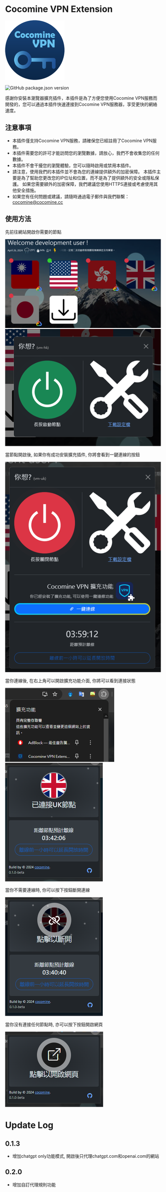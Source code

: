Cocomine VPN Extension 
===
![Icon](public/icon-192.png)

![GitHub package.json version](https://img.shields.io/github/package-json/v/cocomine/chrome-vpn)

感謝你安裝本瀏覽器擴充插件，本插件是為了方便您使用Cocomine VPN服務而開發的，您可以通過本插件快速連接到Cocomine VPN服務器，享受更快的網絡速度。

注意事項
---
+ 本插件僅支持Cocomine VPN服務，請確保您已經註冊了Cocomine VPN服務。
+ 本插件需要您的許可才能訪問您的瀏覽數據，請放心，我們不會收集您的任何數據。
+ 本插件不會干擾您的瀏覽體驗，您可以隨時啟用或禁用本插件。
+ 請注意，使用我們的本插件並不會為您的連線提供額外的加密保障。 本插件主要是為了幫助您更改您的IP位址和位置，而不是為了提供額外的安全或隱私保護。 如果您需要額外的加密保障，我們建議您使用HTTPS連接或考慮使用其他安全措施。
+ 如果您有任何問題或建議，請隨時通過電子郵件與我們聯繫：[cocomine@cocomine.cc](mailto:cocomine@cocomine.cc)

使用方法
---
先前往網站開啟你需要的節點

![Step 1](/doc/step1.png)
![Step 1.1](/doc/step1.1.png)

當節點開啟後, 如果你有成功安裝擴充插件, 你將會看到一鍵連線的按鈕

![Step 2](/doc/step2.png)

當你連線後, 在右上角可以開啟擴充功能介面, 你將可以看到連接狀態

![Step 3](/doc/step3.png)
![Step 3.1](/doc/step3.1.png)

當你不需要連線時, 你可以按下按鈕斷開連線

![Step 4](/doc/step4.png)

當你沒有連接任何節點時, 亦可以按下按鈕開啟網頁

![Step 5](/doc/step5.png)

Update Log
===

0.1.3
---
+ 增加chatgpt only功能模式, 開啟後只代理chatgpt.com和openai.com的網站

0.2.0
---
+ 增加自訂代理規則功能